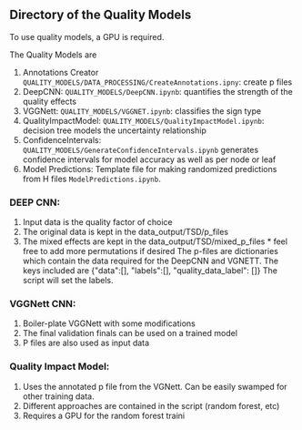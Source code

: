 ## Directory of the Quality Models
To use quality models, a GPU is required.


The Quality Models are 

1.	Annotations Creator `QUALITY_MODELS/DATA_PROCESSING/CreateAnnotations.ipny`: create p files
2.	DeepCNN: `QUALITY_MODELS/DeepCNN.ipynb`: quantifies the strength of the quality effects 
3.	VGGNett: `QUALITY_MODELS/VGGNET.ipynb`: classifies the sign type 
4.	QualityImpactModel: `QUALITY_MODELS/QualityImpactModel.ipynb`: decision tree models the uncertainty relationship
5.	ConfidenceIntervals: `QUALITY_MODELS/GenerateConfidenceIntervals.ipynb` generates confidence intervals for model accuracy as well as per node or leaf
6. Model Predictions: Template file for making randomized predictions from H files `ModelPredictions.ipynb`.


### DEEP CNN: 
1.	Input data is the quality factor of choice 
2.	The original data is kept in the data_output/TSD/p_files
3.	The mixed effects are kept in the data_output/TSD/mixed_p_files * feel free to add more permutations if desired
The p-files are dictionaries which contain the data required for the DeepCNN and VGNETT. 
The keys included are {"data":[], "labels":[], "quality_data_label": []}
The script will set the labels. 

### VGGNett CNN: 
1.	Boiler-plate VGGNett with some modifications
2.	The final validation finals can be used on a trained model
3.	P files are also used as input data 

### Quality Impact Model:
1.	Uses the annotated p file from the VGNett. Can be easily swamped for other training data.
2.	Different approaches are contained in the script (random forest, etc)
3.	Requires a GPU for the random forest traini

